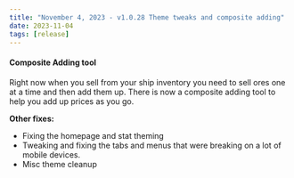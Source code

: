 ```yaml
---
title: "November 4, 2023 - v1.0.28 Theme tweaks and composite adding"
date: 2023-11-04
tags: [release]
---
```


#### Composite Adding tool

Right now when you sell from your ship inventory you need to sell ores one at a time and then add them up. There is now a composite adding tool to help you add up prices as you go.

**Other fixes:**

- Fixing the homepage and stat theming 
- Tweaking and fixing the tabs and menus that were breaking on a lot of mobile devices.
- Misc theme cleanup
